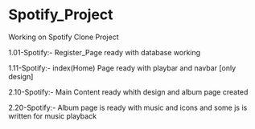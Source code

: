 # Spotify_Project
Working on Spotify Clone Project

1.01-Spotify:- Register_Page ready with database working

1.11-Spotify:- index(Home) Page ready with playbar and navbar [only design]

2.10-Spotify:- Main Content ready whith design and album page created

2.20-Spotify:- Album page is ready with music and icons and some js is written for music playback
